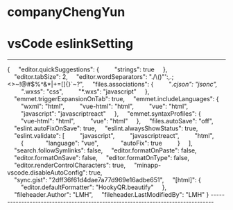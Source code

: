 # companyChengYun
# vsCode eslinkSetting
---------------------------------------------
{
        "editor.quickSuggestions": {
            "strings": true
        },
        "editor.tabSize": 2,
        "editor.wordSeparators": "./\\()\"':,.;<>~!@#$%^&*|+=[]{}`~?",
        "files.associations": {
            "*.cjson": "jsonc",
            "*.wxss": "css",
            "*.wxs": "javascript"
        },
        "emmet.triggerExpansionOnTab": true,
        "emmet.includeLanguages": {
            "wxml": "html",
            "vue-html": "html",
            "vue": "html",
            "javascript": "javascriptreact"
        },
        "emmet.syntaxProfiles": {
            "vue-html": "html",
            "vue": "html"
        },
        "files.autoSave": "off",
        "eslint.autoFixOnSave": true,
        "eslint.alwaysShowStatus": true,
        "eslint.validate": [
            "javascript",
            "javascriptreact",
            "html",
            {
                "language": "vue",
                "autoFix": true
            }
        ],
        "search.followSymlinks": false,
        "editor.formatOnPaste": false,
        "editor.formatOnSave": false,
        "editor.formatOnType": false,
        "editor.renderControlCharacters": true,
        "minapp-vscode.disableAutoConfig": true,
        "sync.gist": "2dff36f61d4dae7a77d969e16adbe651",
        "[html]": {
            "editor.defaultFormatter": "HookyQR.beautify"
        },
        "fileheader.Author": "LMH",
        "fileheader.LastModifiedBy": "LMH"
    }
    -------------------------------------------------------------------------------
